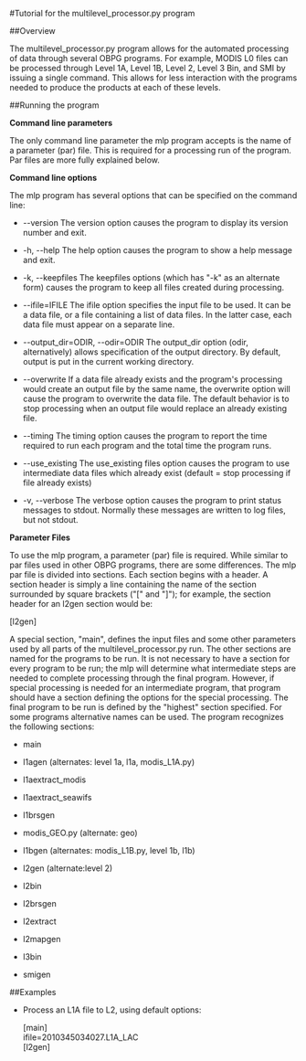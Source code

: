 #Tutorial for the multilevel_processor.py program

##Overview


The multilevel_processor.py program allows for the automated processing of data through several OBPG programs.  For example, MODIS L0 files can be processed through Level 1A, Level 1B, Level 2, Level 3 Bin, and SMI by issuing a single command.  This allows for less interaction with the programs needed to produce the products at each of these levels.

##Running the program

**Command line parameters**

The only command line parameter the mlp program accepts is the name of a parameter (par) file.  This is required for a processing run of the program.  Par files are more fully explained below.

**Command line options**

The mlp program has several options that can be specified on the command line:

*  --version             The version option causes the program to display its version number and exit.

*  -h, --help            The help option causes the program to show a help message and exit.

*  -k, --keepfiles       The keepfiles options (which has "-k" as an alternate form) causes the program to keep all files created during processing.

*  --ifile=IFILE         The ifile option specifies the input file to be used.  It can be a data file, or a file containing a list of data files.  In the latter case, each data file must appear on a separate line.

*  --output\_dir=ODIR, --odir=ODIR The output_dir option (odir, alternatively) allows specification of the output directory.  By default, output is put in the current working directory.

*  --overwrite           If a data file already exists and the program's processing would create an output file by the same name, the overwrite option will cause the program to overwrite the data file.  The default behavior is to stop processing when an output file would replace an already existing file.

*  --timing              The timing option causes the program to report the time required to run each program and the total time the program runs.

*  --use\_existing        The use_existing files option causes the program to use intermediate data files which already exist (default = stop processing if file already exists)

*  -v, --verbose         The verbose option causes the program to print status messages to stdout.  Normally these messages are written to log files, but not stdout.

**Parameter Files**

To use the mlp program, a parameter (par) file is required.  While similar to par files used in other OBPG programs, there are some differences.  The mlp par file is divided into sections. Each section begins with a header.  A section header is simply a line containing the name of the section surrounded by square brackets ("[" and "]"); for example, the section header for an l2gen section would be:

[l2gen]

A special section, "main", defines the input files and some other parameters used by all parts of the multilevel_processor.py run.  The other sections are named for the programs to be run.  It is not necessary to have a section for every program to be run; the mlp will determine what intermediate steps are needed to complete processing through the final program.  However, if special processing is needed for an intermediate program, that program should have a section defining the options for the special processing. The final program to be run is defined by the "highest" section specified.  For some programs alternative names can be used. The program recognizes the following sections: 

* main

* l1agen (alternates: level 1a, l1a, modis_L1A.py)

* l1aextract\_modis

* l1aextract\_seawifs

* l1brsgen

* modis_GEO.py (alternate: geo)

* l1bgen (alternates: modis_L1B.py, level 1b, l1b)

* l2gen (alternate:level 2)

* l2bin

* l2brsgen

* l2extract

* l2mapgen

* l3bin

* smigen
  
##Examples

* Process an L1A file to L2, using default options:

  \[main]<br>
  ifile=2010345034027\.L1A\_LAC<br>
  \[l2gen]<br>
